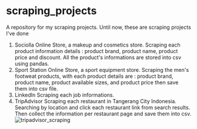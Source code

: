 # scraping_projects
A repository for my scraping projects. Until now, these are scraping projects I've done
1. Sociolla Online Store, a makeup and cosmetics store.
   Scraping each product information details : product brand, product name, product price and discount. All the product's informations are stored into csv using pandas. 
3. Sport Station Online Store, a sport equipment store.
   Scraping the men's footweat products, with each product details are : product brand, product name, product available sizes, and product price then save them into csv file.
4. LinkedIn
   Scraping each job informations. 
5. TripAdvisor
   Scraping each restaurant in Tangerang City Indonesia. Searching by location and click each restaurant link from search results. Then collect the information per restaurant page and save them into csv.
   ![tripadvisor_scraping](https://github.com/yaryaraldebaran/scraping_projects/assets/44632064/bdbcc962-dc84-4593-a37f-f25c585f12f7)



